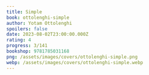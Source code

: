 ```yaml
---
title: Simple
book: ottolenghi-simple
author: Yotam Ottolenghi
spoilers: false
date: 2023-08-02T23:00:00.000Z
rating: 4
progress: 3/141
bookshop: 9781785031168
png: /assets/images/covers/ottolenghi-simple.png
webp: /assets/images/covers/ottolenghi-simple.webp
---
```


